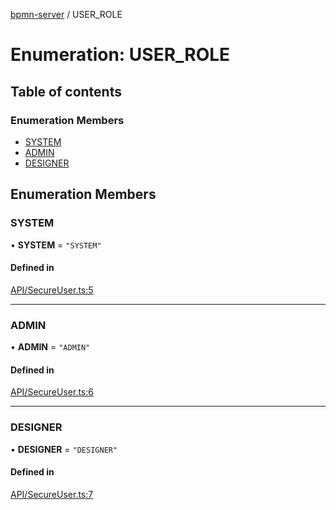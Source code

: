 [bpmn-server](../readme.md) / USER\_ROLE

# Enumeration: USER\_ROLE

## Table of contents

### Enumeration Members

- [SYSTEM](USER_ROLE.md#system)
- [ADMIN](USER_ROLE.md#admin)
- [DESIGNER](USER_ROLE.md#designer)

## Enumeration Members

### SYSTEM

• **SYSTEM** = ``"SYSTEM"``

#### Defined in

[API/SecureUser.ts:5](https://github.com/bpmnServer/bpmn-server/blob/76c4fe0/src/API/SecureUser.ts#L5)

___

### ADMIN

• **ADMIN** = ``"ADMIN"``

#### Defined in

[API/SecureUser.ts:6](https://github.com/bpmnServer/bpmn-server/blob/76c4fe0/src/API/SecureUser.ts#L6)

___

### DESIGNER

• **DESIGNER** = ``"DESIGNER"``

#### Defined in

[API/SecureUser.ts:7](https://github.com/bpmnServer/bpmn-server/blob/76c4fe0/src/API/SecureUser.ts#L7)
